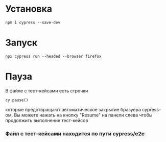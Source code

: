 
# Установка

    npm i cypress --save-dev
	
# Запуск

    npx cypress run --headed --browser firefox

# Пауза

В файле с тест-кейсами есть строчки  

    cy.pause() 
    
которые предотвращают автоматическое закрытие бразуера cypress-ом. Вы можете нажать на кнопку "Resume" на панели слева чтобы продолжить выполнение тест-кейсов

### Файл с тест-кейсами находится по пути cypress/e2e

